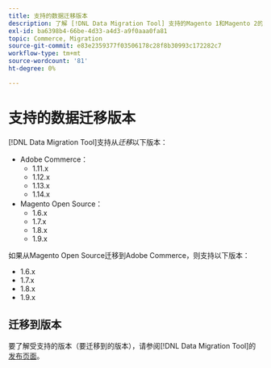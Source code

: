 ```yaml
---
title: 支持的数据迁移版本
description: 了解 [!DNL Data Migration Tool] 支持的Magento 1和Magento 2的哪些版本。
exl-id: ba6398b4-66be-4d33-a4d3-a9f0aaa0fa81
topic: Commerce, Migration
source-git-commit: e83e2359377f03506178c28f8b30993c172282c7
workflow-type: tm+mt
source-wordcount: '81'
ht-degree: 0%

---
```


# 支持的数据迁移版本

[!DNL Data Migration Tool]支持从&#x200B;_迁移_&#x200B;以下版本：

* Adobe Commerce：
   * 1.11.x
   * 1.12.x
   * 1.13.x
   * 1.14.x
* Magento Open Source：
   * 1.6.x
   * 1.7.x
   * 1.8.x
   * 1.9.x

如果从Magento Open Source迁移到Adobe Commerce，则支持以下版本：

* 1.6.x
* 1.7.x
* 1.8.x
* 1.9.x

## 迁移到版本

要了解受支持的版本（要迁移到的版本），请参阅[!DNL Data Migration Tool]的[发布页面](https://github.com/magento/data-migration-tool/releases)。
